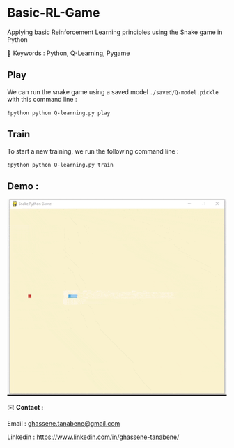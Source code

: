 # Basic-RL-Game
Applying basic Reinforcement Learning principles using the Snake game in Python

📍 Keywords : Python, Q-Learning, Pygame


## Play
We can run the snake game using a saved model ```./saved/Q-model.pickle``` with this command line :

```shell
!python python Q-learning.py play
```

## Train 

To start a new training, we run the following command line : 

```shell
!python python Q-learning.py train
```

## Demo :  
<img src="./Images/demo.gif">


✉️ **Contact :**

Email : ghassene.tanabene@gmail.com

Linkedin : https://www.linkedin.com/in/ghassene-tanabene/
